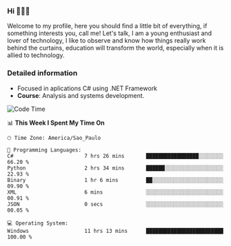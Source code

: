 


### Hi 🙋🏽‍♂️

Welcome to my profile, here you should find a little bit of everything, if something interests you, call me! Let's talk,
I am a young enthusiast and lover of technology, I like to observe and know how things really work behind the curtains, 
education will transform the world, especially when it is allied to technology.

### Detailed information
* Focused in aplications C# using .NET Framework
* **Course**: Analysis and systems development.

<!--START_SECTION:waka-->
![Code Time](http://img.shields.io/badge/Code%20Time-465%20hrs%2026%20mins-blue)

📊 **This Week I Spent My Time On** 

```text
🕑︎ Time Zone: America/Sao_Paulo

💬 Programming Languages: 
C#                       7 hrs 26 mins       █████████████████░░░░░░░░   66.20 % 
Python                   2 hrs 34 mins       ██████░░░░░░░░░░░░░░░░░░░   22.93 % 
Binary                   1 hr 6 mins         ██░░░░░░░░░░░░░░░░░░░░░░░   09.90 % 
XML                      6 mins              ░░░░░░░░░░░░░░░░░░░░░░░░░   00.91 % 
JSON                     0 secs              ░░░░░░░░░░░░░░░░░░░░░░░░░   00.05 % 

💻 Operating System: 
Windows                  11 hrs 13 mins      █████████████████████████   100.00 % 
```


<!--END_SECTION:waka-->


